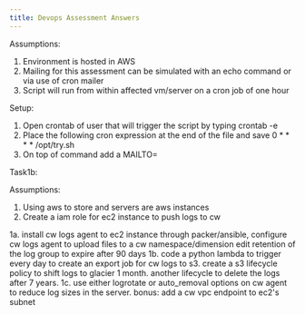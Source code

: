 ```yaml
---
title: Devops Assessment Answers
--- 
```


Assumptions: 
1. Environment is hosted in AWS 
2. Mailing for this assessment can be simulated with an echo command or via use of cron mailer
3. Script will run from within affected vm/server on a cron job of one hour

Setup: 
1. Open crontab of user that will trigger the script by typing crontab -e
2. Place the following cron expression at the end of the file and save  0 * * * * /opt/try.sh
3. On top of command add a MAILTO=<desired email target>

Task1b:

Assumptions: 
1. Using aws to store and servers are aws instances
2. Create a iam role for ec2 instance to push  logs to cw 

1a. install cw logs agent to ec2 instance through packer/ansible, configure cw logs agent to upload files to a cw namespace/dimension edit retention of the log group to expire after 90 days
1b. code a python lambda to trigger every day to create an export job for cw logs to s3. create a s3 lifecycle policy to shift logs to glacier 1 month. another lifecycle to delete the logs after 7 years. 
1c. use either logrotate or auto_removal options on cw agent to reduce log sizes in the server.
bonus: add a cw vpc endpoint to ec2's subnet